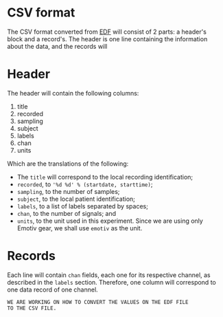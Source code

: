 # CSV format

The CSV format converted from [EDF](http://www.edfplus.info/specs/edf.html)
will consist of 2 parts: a header's block and a record's.
The header is one line containing the information
about the data, and the records will

# Header

The header will contain the following columns:

1. title
2. recorded
3. sampling
4. subject
5. labels
6. chan
7. units

Which are the translations of the following:

+ The `title` will correspond to the local recording identification;
+ `recorded`, to `'%d %d' % (startdate, starttime)`;
+ `sampling`, to the number of samples;
+ `subject`, to the local patient identification;
+ `labels`, to a list of labels separated by spaces;
+ `chan`, to the number of signals; and
+ `units`, to the unit used in this experiment. Since we are using only Emotiv
   gear, we shall use `emotiv` as the unit.

# Records

Each line will contain `chan` fields, each one for its respective
channel, as described in the `labels` section. Therefore, one column
will correspond to one data record of one channel.

```
WE ARE WORKING ON HOW TO CONVERT THE VALUES ON THE EDF FILE
TO THE CSV FILE.
```
